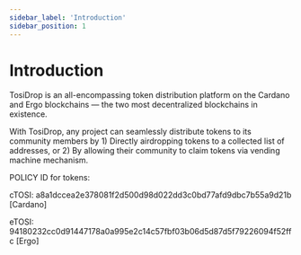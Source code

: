 ```yaml
---
sidebar_label: 'Introduction'
sidebar_position: 1
---
```


# Introduction

TosiDrop is an all-encompassing token distribution platform on the Cardano and Ergo blockchains — the two most decentralized blockchains in existence.

With TosiDrop, any project can seamlessly distribute tokens to its community members by 1) Directly airdropping tokens to a collected list of addresses, or 2) By allowing their community to claim tokens via vending machine mechanism.



POLICY ID for tokens:

cTOSI: a8a1dccea2e378081f2d500d98d022dd3c0bd77afd9dbc7b55a9d21b [Cardano]

eTOSI: 94180232cc0d91447178a0a995e2c14c57fbf03b06d5d87d5f79226094f52ffc [Ergo]
